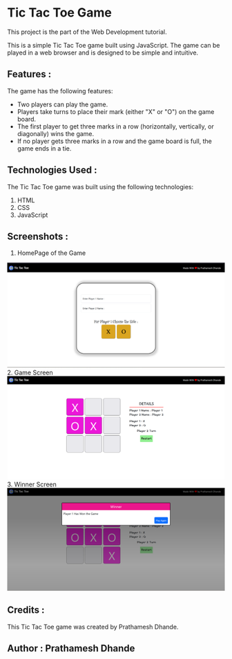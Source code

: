 # Tic Tac Toe Game 

This project is the part of the Web Development tutorial.

This is a simple Tic Tac Toe game built using JavaScript. The game can be played in a web browser and is designed to be simple and intuitive.

## Features :
The game has the following features:

- Two players can play the game.
- Players take turns to place their mark (either "X" or "O") on the game board.
- The first player to get three marks in a row (horizontally, vertically, or diagonally) wins the game.
- If no player gets three marks in a row and the game board is full, the game ends in a tie.

## Technologies Used :
The Tic Tac Toe game was built using the following technologies:
1. HTML
2. CSS
3. JavaScript

## Screenshots :
1. HomePage of the Game
<img src="./Screenshots/img1.png">
2. Game Screen
<img src="./Screenshots/img2.png">
3. Winner Screen
<img src="./Screenshots/img3.png">

## Credits :
This Tic Tac Toe game was created by Prathamesh Dhande.

## Author : Prathamesh Dhande